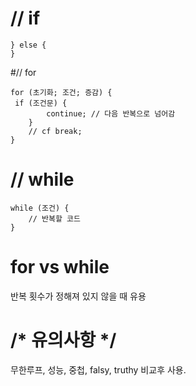 # // if
```if (조건) {
} else {
}
```

#// for
```
for (초기화; 조건; 증감) {
 if (조건문) {
        continue; // 다음 반복으로 넘어감
    }
    // cf break;
}
```
# // while
```
while (조건) {
    // 반복할 코드
}
```
# for vs while
 반복 횟수가 정해져 있지 않을 때 유용
# /* 유의사항 */
 무한루프, 성능, 중첩, falsy, truthy 비교후 사용.